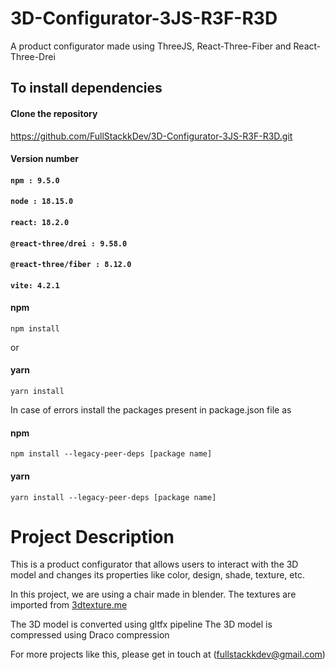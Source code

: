 # 3D-Configurator-3JS-R3F-R3D

A product configurator made using ThreeJS, React-Three-Fiber and React-Three-Drei

## To install dependencies

#### Clone the repository

https://github.com/FullStackkDev/3D-Configurator-3JS-R3F-R3D.git

#### Version number

#### `npm : 9.5.0`

#### `node : 18.15.0`

#### `react: 18.2.0`

#### `@react-three/drei : 9.58.0`

#### `@react-three/fiber : 8.12.0`

#### `vite: 4.2.1`

#### npm

`npm install`

or

#### yarn

`yarn install`

In case of errors install the packages present in package.json file as

#### npm

`npm install --legacy-peer-deps [package name]`

#### yarn

`yarn install --legacy-peer-deps [package name]`

# Project Description

This is a product configurator that allows users to interact with the 3D model and changes its properties like color, design, shade, texture, etc.

In this project, we are using a chair made in blender. The textures are imported from [3dtexture.me](https://3dtextures.me/)

The 3D model is converted using gltfx pipeline
The 3D model is compressed using Draco compression

For more projects like this, please get in touch at
(fullstackkdev@gmail.com)
